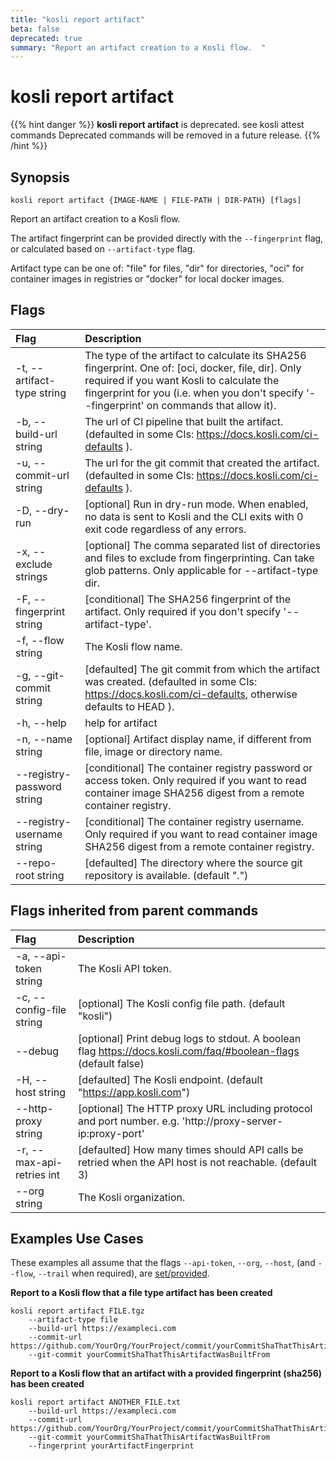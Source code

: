 ```yaml
---
title: "kosli report artifact"
beta: false
deprecated: true
summary: "Report an artifact creation to a Kosli flow.  "
---
```


# kosli report artifact

{{% hint danger %}}
**kosli report artifact** is deprecated. see kosli attest commands  Deprecated commands will be removed in a future release.
{{% /hint %}}
## Synopsis

```shell
kosli report artifact {IMAGE-NAME | FILE-PATH | DIR-PATH} [flags]
```

Report an artifact creation to a Kosli flow.  

The artifact fingerprint can be provided directly with the `--fingerprint` flag, or 
calculated based on `--artifact-type` flag.

Artifact type can be one of: "file" for files, "dir" for directories, "oci" for container
images in registries or "docker" for local docker images.



## Flags
| Flag | Description |
| :--- | :--- |
|    -t, --artifact-type string  |  The type of the artifact to calculate its SHA256 fingerprint. One of: [oci, docker, file, dir]. Only required if you want Kosli to calculate the fingerprint for you (i.e. when you don't specify '--fingerprint' on commands that allow it).  |
|    -b, --build-url string  |  The url of CI pipeline that built the artifact. (defaulted in some CIs: https://docs.kosli.com/ci-defaults ).  |
|    -u, --commit-url string  |  The url for the git commit that created the artifact. (defaulted in some CIs: https://docs.kosli.com/ci-defaults ).  |
|    -D, --dry-run  |  [optional] Run in dry-run mode. When enabled, no data is sent to Kosli and the CLI exits with 0 exit code regardless of any errors.  |
|    -x, --exclude strings  |  [optional] The comma separated list of directories and files to exclude from fingerprinting. Can take glob patterns. Only applicable for --artifact-type dir.  |
|    -F, --fingerprint string  |  [conditional] The SHA256 fingerprint of the artifact. Only required if you don't specify '--artifact-type'.  |
|    -f, --flow string  |  The Kosli flow name.  |
|    -g, --git-commit string  |  [defaulted] The git commit from which the artifact was created. (defaulted in some CIs: https://docs.kosli.com/ci-defaults, otherwise defaults to HEAD ).  |
|    -h, --help  |  help for artifact  |
|    -n, --name string  |  [optional] Artifact display name, if different from file, image or directory name.  |
|        --registry-password string  |  [conditional] The container registry password or access token. Only required if you want to read container image SHA256 digest from a remote container registry.  |
|        --registry-username string  |  [conditional] The container registry username. Only required if you want to read container image SHA256 digest from a remote container registry.  |
|        --repo-root string  |  [defaulted] The directory where the source git repository is available. (default ".")  |


## Flags inherited from parent commands
| Flag | Description |
| :--- | :--- |
|    -a, --api-token string  |  The Kosli API token.  |
|    -c, --config-file string  |  [optional] The Kosli config file path. (default "kosli")  |
|        --debug  |  [optional] Print debug logs to stdout. A boolean flag https://docs.kosli.com/faq/#boolean-flags (default false)  |
|    -H, --host string  |  [defaulted] The Kosli endpoint. (default "https://app.kosli.com")  |
|        --http-proxy string  |  [optional] The HTTP proxy URL including protocol and port number. e.g. 'http://proxy-server-ip:proxy-port'  |
|    -r, --max-api-retries int  |  [defaulted] How many times should API calls be retried when the API host is not reachable. (default 3)  |
|        --org string  |  The Kosli organization.  |


## Examples Use Cases

These examples all assume that the flags  `--api-token`, `--org`, `--host`, (and `--flow`, `--trail` when required), are [set/provided](https://docs.kosli.com/getting_started/install/#assigning-flags-via-environment-variables). 

**Report to a Kosli flow that a file type artifact has been created**

```shell
kosli report artifact FILE.tgz 
	--artifact-type file 
	--build-url https://exampleci.com 
	--commit-url https://github.com/YourOrg/YourProject/commit/yourCommitShaThatThisArtifactWasBuiltFrom 
	--git-commit yourCommitShaThatThisArtifactWasBuiltFrom 

```

**Report to a Kosli flow that an artifact with a provided fingerprint (sha256) has been created**

```shell
kosli report artifact ANOTHER_FILE.txt 
	--build-url https://exampleci.com 
	--commit-url https://github.com/YourOrg/YourProject/commit/yourCommitShaThatThisArtifactWasBuiltFrom 
	--git-commit yourCommitShaThatThisArtifactWasBuiltFrom 
	--fingerprint yourArtifactFingerprint
```

